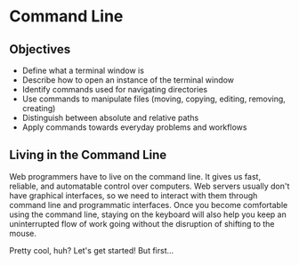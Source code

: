 # Command Line

## Objectives

* Define what a terminal window is
* Describe how to open an instance of the terminal window
* Identify commands used for navigating directories
* Use commands to manipulate files \(moving, copying, editing, removing, creating\)
* Distinguish between absolute and relative paths
* Apply commands towards everyday problems and workflows

## Living in the Command Line

Web programmers have to live on the command line. It gives us fast, reliable, and automatable control over computers. Web servers usually don't have graphical interfaces, so we need to interact with them through command line and programmatic interfaces. Once you become comfortable using the command line, staying on the keyboard will also help you keep an uninterrupted flow of work going without the disruption of shifting to the mouse.

Pretty cool, huh? Let's get started! But first...

